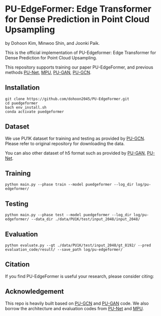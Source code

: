 # PU-EdgeFormer: Edge Transformer for Dense Prediction in Point Cloud Upsampling

by Dohoon Kim, Minwoo Shin, and Joonki Paik.

This is the official implementation of PU-Edgeformer: Edge Transformer for Dense Prediction for Point Cloud Upsampling.

This repository supports training our paper PU-EdgeFormer, and previous methods [PU-Net](https://github.com/yulequan/PU-Net), [MPU](https://github.com/yifita/3PU), [PU-GAN](https://github.com/liruihui/PU-GAN), [PU-GCN](https://github.com/guochengqian/PU-GCN).

## Installation
    git clone https://github.com/dohoon2045/PU-EdgeFormer.git
    cd puedgeformer
    bach env_install.sh
    conda activate puedgeformer
    
## Dataset
We use PU1K dataset for training and testing as provided by [PU-GCN](https://github.com/guochengqian/PU-GCN).
Please refer to original repository for downloading the data.

You can also other dataset of h5 format such as provided by [PU-GAN](https://github.com/liruihui/PU-GAN), [PU-Net](https://github.com/yulequan/PU-Net).

## Training
    python main.py --phase train --model puedgeformer --log_dir log/pu-edgeformer/
    
## Testing
    python main.py --phase test --model puedgeformer --log_dir log/pu-edgeformer/ --data_dir ./data/PU1K/test/input_2048/input_2048/
    
## Evaluation
    python evaluate.py --gt ./data/PU1K/test/input_2048/gt_8192/ --pred evaluation_code/result/ --save_path log/pu-edgeformer/
    
## Citation
If you find PU-EdgeFormer is useful your research, please consider citing:
    
    
## Acknowledgement
This repo is heavily built based on [PU-GCN](https://github.com/guochengqian/PU-GCN) and [PU-GAN](https://github.com/liruihui/PU-GAN) code.
We also borrow the architecture and evaluation codes from [PU-Net](https://github.com/yulequan/PU-Net) and [MPU](https://github.com/yifita/3PU).
